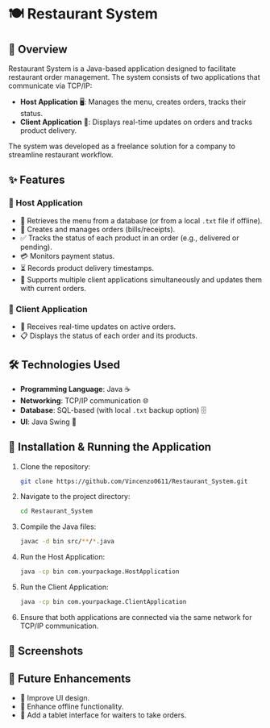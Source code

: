 # 🍽️ Restaurant System

## 📌 Overview

Restaurant System is a Java-based application designed to facilitate restaurant order management. The system consists of two applications that communicate via TCP/IP:

- **Host Application** 🖥️: Manages the menu, creates orders, tracks their status.
- **Client Application** 📱: Displays real-time updates on orders and tracks product delivery.

The system was developed as a freelance solution for a company to streamline restaurant workflow.

## ✨ Features

### 🔹 Host Application

- 📜 Retrieves the menu from a database (or from a local `.txt` file if offline).
- 🧾 Creates and manages orders (bills/receipts).
- ✅ Tracks the status of each product in an order (e.g., delivered or pending).
- 💳 Monitors payment status.
- ⏳ Records product delivery timestamps.
- 🔄 Supports multiple client applications simultaneously and updates them with current orders.

### 🔹 Client Application

- 📡 Receives real-time updates on active orders.
- 📋 Displays the status of each order and its products.

## 🛠️ Technologies Used

- **Programming Language**: Java ☕
- **Networking**: TCP/IP communication 🌐
- **Database**: SQL-based (with local `.txt` backup option) 🗄️
- **UI**: Java Swing 🎨

## 🚀 Installation & Running the Application

1. Clone the repository:
   ```sh
   git clone https://github.com/Vincenzo0611/Restaurant_System.git
   ```
2. Navigate to the project directory:
   ```sh
   cd Restaurant_System
   ```
3. Compile the Java files:
   ```sh
   javac -d bin src/**/*.java
   ```
4. Run the Host Application:
   ```sh
   java -cp bin com.yourpackage.HostApplication
   ```
5. Run the Client Application:
   ```sh
   java -cp bin com.yourpackage.ClientApplication
   ```
6. Ensure that both applications are connected via the same network for TCP/IP communication.

## 📸 Screenshots


## 🔮 Future Enhancements

- 🎨 Improve UI design.
- 📴 Enhance offline functionality.
- 📲 Add a tablet interface for waiters to take orders.

